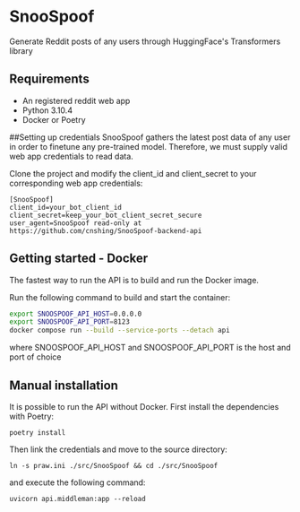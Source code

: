 # SnooSpoof
Generate Reddit posts of any users through HuggingFace's Transformers library


## Requirements
- An registered reddit web app
- Python 3.10.4 
- Docker or Poetry

##Setting up credentials
SnooSpoof gathers the latest post data of any user in order to finetune any pre-trained model. Therefore, we must supply
valid web app credentials to read data.

Clone the project and modify the client_id and client_secret to your corresponding web app credentials:
```
[SnooSpoof]
client_id=your_bot_client_id
client_secret=keep_your_bot_client_secret_secure
user_agent=SnooSpoof read-only at https://github.com/cnshing/SnooSpoof-backend-api
```

## Getting started - Docker
The fastest way to run the API is to build and run the Docker image.

Run the following command to build and start the container:
```bash
export SNOOSPOOF_API_HOST=0.0.0.0
export SNOOSPOOF_API_PORT=8123
docker compose run --build --service-ports --detach api
```
where SNOOSPOOF_API_HOST and SNOOSPOOF_API_PORT is the host and port of choice

## Manual installation
It is possible to run the API without Docker. First install the dependencies with Poetry:

```
poetry install
```

Then link the credentials and move to the source directory:
```
ln -s praw.ini ./src/SnooSpoof && cd ./src/SnooSpoof
```

and execute the following command:

```
uvicorn api.middleman:app --reload
```
